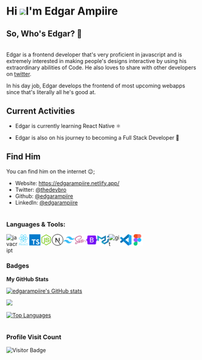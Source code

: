 Hi ![](https://user-images.githubusercontent.com/18350557/176309783-0785949b-9127-417c-8b55-ab5a4333674e.gif)I'm Edgar Ampiire
======================================================================================================================================

## So, Who's Edgar? 👀
\
Edgar is a frontend developer that's very proficient in javascript and is extremely interested in making people's designs interactive  by using his extraordinary abilities of Code. He also loves to share with other developers on [twitter](https://twitter.com/thedevbro).

In his day job, Edgar develops the frontend of most upcoming webapps since that's literally all he's good at.

## Current Activities 

- Edgar is currently learning React Native ⚛️

- Edgar is also on his journey to becoming a Full Stack Developer 🚀

## Find Him
You can find him on the internet 😉;

- Website: https://edgarampiire.netlify.app/
- Twitter: [@thedevbro](https://twitter.com/thedevbro/)
- Github: [@edgarampiire](https://github.com/edgarampiire)
- LinkedIn: [@edgarampiire](https://www.linkedin.com/in/edgar-ampiire-7b2669104/)

#

### Languages & Tools:

<img src="https://raw.githubusercontent.com/jmnote/z-icons/master/svg/javascript.svg" width="30" align="left" alt="javacript">
<img src="https://raw.githubusercontent.com/devicons/devicon/master/icons/react/react-original-wordmark.svg" width="30" align="left" alt="react"/>
<img src="https://raw.githubusercontent.com/devicons/devicon/master/icons/typescript/typescript-original.svg" width="30" align="left" alt="typescript"/>
<img src="https://raw.githubusercontent.com/devicons/devicon/master/icons/nodejs/nodejs-original.svg" width="30" align="left" alt="nodejs"/>
<img src="https://raw.githubusercontent.com/devicons/devicon/master/icons/nextjs/nextjs-line.svg" width="30" align="left" alt="nextjs"/>
<img src="https://raw.githubusercontent.com/devicons/devicon/master/icons/tailwindcss/tailwindcss-plain.svg" width="30" align="left" alt="tailwind"/>
<img src="https://raw.githubusercontent.com/devicons/devicon/master/icons/sass/sass-original.svg" width="30" align="left" alt="sass"/>
<img src="https://raw.githubusercontent.com/devicons/devicon/master/icons/bootstrap/bootstrap-original.svg" width="30" align="left" alt="bootstrap">
<img src="https://raw.githubusercontent.com/devicons/devicon/master/icons/materialui/materialui-original.svg" width="30" align="left" alt="mui"/>
<img src="https://raw.githubusercontent.com/jmnote/z-icons/master/svg/git.svg" width="30" align="left" alt="git">
<img align="left" alt="Visual Studio Code" width="30" src="https://raw.githubusercontent.com/github/explore/80688e429a7d4ef2fca1e82350fe8e3517d3494d/topics/visual-studio-code/visual-studio-code.png" /> 
<img src="https://raw.githubusercontent.com/devicons/devicon/master/icons/figma/figma-original.svg" width="30" align="left" alt="figma"/>
</br><br/>

#
### Badges

<b>My GitHub Stats</b>

<a href="http://www.github.com/edgarampiire"><img src="https://github-readme-stats.vercel.app/api?username=edgarampiire&show_icons=true&hide=&count_private=true&title_color=0891b2&text_color=ffffff&icon_color=0891b2&bg_color=1c1917&hide_border=true&show_icons=true" alt="edgarampiire's GitHub stats" /></a>

<a href="http://www.github.com/edgarampiire"><img src="https://github-readme-streak-stats.herokuapp.com/?user=edgarampiire&stroke=ffffff&background=1c1917&ring=0891b2&fire=0891b2&currStreakNum=ffffff&currStreakLabel=0891b2&sideNums=ffffff&sideLabels=ffffff&dates=ffffff&hide_border=true" /></a>

<a href="https://github.com/edgarampiire" align="left"><img src="https://github-readme-stats.vercel.app/api/top-langs/?username=edgarampiire&langs_count=10&title_color=0891b2&text_color=ffffff&icon_color=0891b2&bg_color=1c1917&hide_border=true&locale=en&custom_title=Top%20%Languages" alt="Top Languages" /></a>

#

### Profile Visit Count

![Visitor Badge](https://visitor-badge.laobi.icu/badge?page_id=edgarampiire.edgarampiire)
<br>

#

</div>






